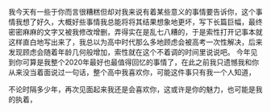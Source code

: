 我今天有一些于你而言很糟糕但却对我来说有着某些意义的事情要告诉你，这个事情我想了好久，大概好些事情我总能将将其结果想象地更坏，写下长篇巨幅，最终密密麻麻的文字又被我修改增删，弄得实在是乱七八糟的，于是索性打开记事本就这样直白地写出来了，我总以为高中时代那么多地顾虑会被高考一次性解决，后来发现顾虑会随着年龄几何般增加，索性就在这个不着调的时间里说说吧。
今年见到你可算是我整个2020年最好也最值得回忆的事情了，在此之前我只遗憾我和你从来没当着面说过一句话，整个高中我喜欢你，可能这件事只有我一个人知道，

不论时隔多少年，再次见面起来我还是会喜欢你，这或许是你的魅力，也可能是我的执着，
